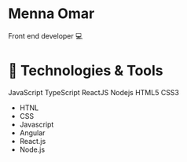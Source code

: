 # Menna Omar

Front end developer 💻

# 🔧 Technologies & Tools
JavaScript TypeScript ReactJS Nodejs HTML5 CSS3
- HTNL
- CSS
- Javascript
- Angular
- React.js
- Node.js
